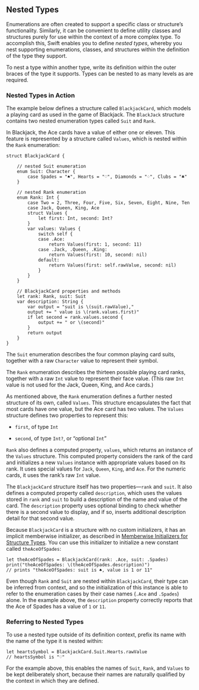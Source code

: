 Nested Types
------------

Enumerations are often created to support a specific class or structure’s functionality. Similarly, it can be convenient to define utility classes and structures purely for use within the context of a more complex type. To accomplish this, Swift enables you to define *nested types*, whereby you nest supporting enumerations, classes, and structures within the definition of the type they support.

To nest a type within another type, write its definition within the outer braces of the type it supports. Types can be nested to as many levels as are required.

### Nested Types in Action

The example below defines a structure called `BlackjackCard`, which models a playing card as used in the game of Blackjack. The `BlackJack` structure contains two nested enumeration types called `Suit` and `Rank`.

In Blackjack, the Ace cards have a value of either one or eleven. This feature is represented by a structure called `Values`, which is nested within the `Rank` enumeration:

    struct BlackjackCard {
        
        // nested Suit enumeration
        enum Suit: Character {
            case Spades = "♠", Hearts = "♡", Diamonds = "♢", Clubs = "♣"
        }
        
        // nested Rank enumeration
        enum Rank: Int {
            case Two = 2, Three, Four, Five, Six, Seven, Eight, Nine, Ten
            case Jack, Queen, King, Ace
            struct Values {
                let first: Int, second: Int?
            }
            var values: Values {
                switch self {
                case .Ace:
                    return Values(first: 1, second: 11)
                case .Jack, .Queen, .King:
                    return Values(first: 10, second: nil)
                default:
                    return Values(first: self.rawValue, second: nil)
                }
            }
        }
        
        // BlackjackCard properties and methods
        let rank: Rank, suit: Suit
        var description: String {
            var output = "suit is \(suit.rawValue),"
            output += " value is \(rank.values.first)"
            if let second = rank.values.second {
                output += " or \(second)"
            }
            return output
        }
    }

The `Suit` enumeration describes the four common playing card suits, together with a raw `Character` value to represent their symbol.

The `Rank` enumeration describes the thirteen possible playing card ranks, together with a raw `Int` value to represent their face value. (This raw `Int` value is not used for the Jack, Queen, King, and Ace cards.)

As mentioned above, the `Rank` enumeration defines a further nested structure of its own, called `Values`. This structure encapsulates the fact that most cards have one value, but the Ace card has two values. The `Values` structure defines two properties to represent this:

-   `first`, of type `Int`

-   `second`, of type `Int?`, or “optional `Int`”

`Rank` also defines a computed property, `values`, which returns an instance of the `Values` structure. This computed property considers the rank of the card and initializes a new `Values` instance with appropriate values based on its rank. It uses special values for `Jack`, `Queen`, `King`, and `Ace`. For the numeric cards, it uses the rank’s raw `Int` value.

The `BlackjackCard` structure itself has two properties—`rank` and `suit`. It also defines a computed property called `description`, which uses the values stored in `rank` and `suit` to build a description of the name and value of the card. The `description` property uses optional binding to check whether there is a second value to display, and if so, inserts additional description detail for that second value.

Because `BlackjackCard` is a structure with no custom initializers, it has an implicit memberwise initializer, as described in [Memberwise Initializers for Structure Types](Initialization.md#TP40016643-CH18-ID214). You can use this initializer to initialize a new constant called `theAceOfSpades`:

    let theAceOfSpades = BlackjackCard(rank: .Ace, suit: .Spades)
    print("theAceOfSpades: \(theAceOfSpades.description)")
    // prints "theAceOfSpades: suit is ♠, value is 1 or 11"

Even though `Rank` and `Suit` are nested within `BlackjackCard`, their type can be inferred from context, and so the initialization of this instance is able to refer to the enumeration cases by their case names (`.Ace` and `.Spades`) alone. In the example above, the `description` property correctly reports that the Ace of Spades has a value of `1` or `11`.

### Referring to Nested Types

To use a nested type outside of its definition context, prefix its name with the name of the type it is nested within:

    let heartsSymbol = BlackjackCard.Suit.Hearts.rawValue
    // heartsSymbol is "♡"

For the example above, this enables the names of `Suit`, `Rank`, and `Values` to be kept deliberately short, because their names are naturally qualified by the context in which they are defined.

